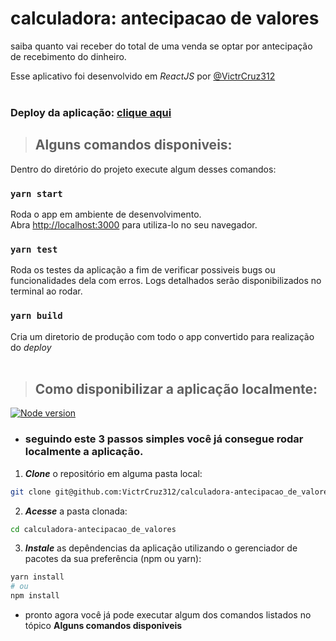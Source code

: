 # calculadora: antecipacao de valores

saiba quanto vai receber do total de uma venda se optar por antecipação de recebimento do dinheiro.

Esse aplicativo foi desenvolvido em _ReactJS_ por [@VictrCruz312](github.com/VictrCruz312) <br><br>

### Deploy da aplicação: [clique aqui](https://calculadora-antecipacao-de-valores.vercel.app/)

> ## Alguns comandos disponiveis:

Dentro do diretório do projeto execute algum desses comandos:

### `yarn start`

Roda o app em ambiente de desenvolvimento.\
Abra [http://localhost:3000](http://localhost:3000) para utiliza-lo no seu navegador.

### `yarn test`

Roda os testes da aplicação a fim de verificar possiveis bugs ou funcionalidades dela com erros. Logs detalhados serão disponibilizados no terminal ao rodar.

### `yarn build`

Cria um diretorio de produção com todo o app convertido para realização do _deploy_ <br><br>

> ## Como disponibilizar a aplicação localmente:

[![Node version](https://img.shields.io/node/v/calculadora-antecipacao_de_valores.svg)](https://nodejs.org/download/)

- ### seguindo este 3 passos simples você já consegue rodar localmente a aplicação.

1. **_Clone_** o repositório em alguma pasta local:

```bash
git clone git@github.com:VictrCruz312/calculadora-antecipacao_de_valores.git
```

2. **_Acesse_** a pasta clonada:

```bash
cd calculadora-antecipacao_de_valores
```

3. **_Instale_** as depêndencias da aplicação utilizando o gerenciador de pacotes da sua preferência (npm ou yarn):

```bash
yarn install
# ou
npm install
```

- pronto agora você já pode executar algum dos comandos listados no tópico **Alguns comandos disponiveis**
